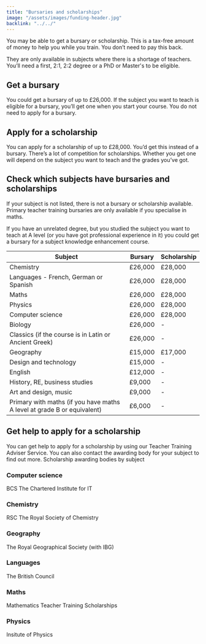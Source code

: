 ```yaml
---
title: "Bursaries and scholarships"
image: "/assets/images/funding-header.jpg"
backlink: "../../"
---
```


You may be able to get a bursary or scholarship. This is a tax-free amount of money to help you while you train. You don’t need to pay this back.

They are only available in subjects where there is a shortage of teachers. You’ll need a first, 2:1, 2:2 degree or a PhD or Master's to be eligible.

## Get a bursary

You could get a bursary of up to £26,000. If the subject you want to teach is eligible for a bursary, you’ll get one when you start your course. You do not need to apply for a bursary.

## Apply for a scholarship

You can apply for a scholarship of up to £28,000. You’d get this instead of a bursary. There’s a lot of competition for scholarships. Whether you get one will depend on the subject you want to teach and the grades you’ve got.

## Check which subjects have bursaries and scholarships

If your subject is not listed, there is not a bursary or scholarship available. Primary teacher training bursaries are only available if you specialise in maths.

If you have an unrelated degree, but you studied the subject you want to teach at A level (or you have got professional experience in it) you could get a bursary for a subject knowledge enhancement course.

| Subject                                                                 | Bursary | Scholarship |
| -------                                                                 | -----   | -----       |
| Chemistry                                                               | £26,000 | £28,000     |
| Languages - French, German or Spanish                                   | £26,000 | £28,000     |
| Maths                                                                   | £26,000 | £28,000     |
| Physics                                                                 | £26,000 | £28,000     |
| Computer science                                                        | £26,000 | £28,000     |
| Biology                                                                 | £26,000 | -           |
| Classics (if the course is in Latin or Ancient Greek)                   | £26,000 | -           |
| Geography                                                               | £15,000 | £17,000     |
| Design and technology                                                   | £15,000 | -           |
| English                                                                 | £12,000 | -           |
| History, RE, business studies                                           | £9,000  | -           |
| Art and design, music                                                   | £9,000  | -           |
| Primary with maths (if you have maths A level at grade B or equivalent) | £6,000  | -           |

## Get help to apply for a scholarship

You can get help to apply for a scholarship by using our Teacher Training Adviser Service. You can also contact the awarding body for your subject to find out more.
Scholarship awarding bodies by subject

### Computer science

BCS The Chartered Institute for IT

### Chemistry

RSC The Royal Society of Chemistry

### Geography

The Royal Geographical Society (with IBG)

### Languages

The British Council

### Maths

Mathematics Teacher Training Scholarships

### Physics

Insitute of Physics
